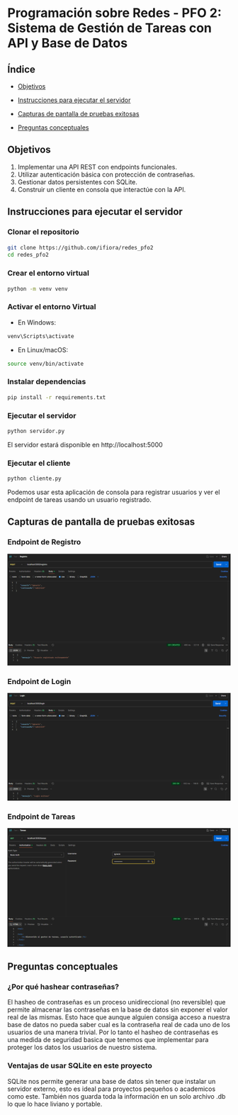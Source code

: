 # Programación sobre Redes - PFO 2: Sistema de Gestión de Tareas con API y Base de Datos

## Índice
  - [Objetivos](#objetivos)
  - [Instrucciones para ejecutar el servidor](#instrucciones-para-ejecutar-el-servidor)
  - [Capturas de pantalla de pruebas exitosas](#capturas-de-pantalla-de-pruebas-exitosas)

  - [Preguntas conceptuales](#preguntas-conceptuales)


## Objetivos

1. Implementar una API REST con endpoints funcionales.
2. Utilizar autenticación básica con protección de contraseñas.
3. Gestionar datos persistentes con SQLite.
4. Construir un cliente en consola que interactúe con la API.


## Instrucciones para ejecutar el servidor

### Clonar el repositorio

```bash
git clone https://github.com/ifiora/redes_pfo2
cd redes_pfo2
```

### Crear el entorno virtual

```bash
python -m venv venv
```

### Activar el entorno Virtual

- En Windows:
```bash
venv\Scripts\activate
```

- En Linux/macOS:
```bash
source venv/bin/activate
```

### Instalar dependencias

```bash
pip install -r requirements.txt
```

### Ejecutar el servidor

```bash
python servidor.py
```
El servidor estará disponible en http://localhost:5000

### Ejecutar el cliente
```bash
python cliente.py
```
Podemos usar esta aplicación de consola para registrar usuarios y ver el endpoint de tareas usando un usuario registrado.

## Capturas de pantalla de pruebas exitosas

### Endpoint de Registro

![alt text](image1.png)

### Endpoint de Login

![alt text](image2.png)

### Endpoint de Tareas

![alt text](image3.png)


## Preguntas conceptuales

### ¿Por qué hashear contraseñas?
El hasheo de contraseñas es un proceso unidireccional (no reversible) que permite almacenar las contraseñas en la base de datos sin exponer el valor real de las mismas. Esto hace que aunque alguien consiga acceso a nuestra base de datos no pueda saber cual es la contraseña real de cada uno de los usuarios de una manera trivial.
Por lo tanto el hasheo de contraseñas es una medida de seguridad basica que tenemos que implementar para proteger los datos los usuarios de nuestro sistema.


### Ventajas de usar SQLite en este proyecto
SQLite nos permite generar una base de datos sin tener que instalar un servidor externo, esto es ideal para proyectos pequeños o academicos como este.
También nos guarda toda la información en un solo archivo .db lo que lo hace liviano y portable.
